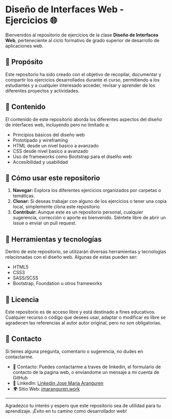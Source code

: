 # Diseño de Interfaces Web - Ejercicios 🌐

Bienvenidos al repositorio de ejercicios de la clase **Diseño de Interfaces Web**, perteneciente al ciclo formativo de grado superior de desarrollo de aplicaciones web.

## 📌 Propósito

Este repositorio ha sido creado con el objetivo de recopilar, documentar y compartir los ejercicios desarrollados durante el curso, permitiendo a los estudiantes y a cualquier interesado acceder, revisar y aprender de los diferentes proyectos y actividades.

## 📘 Contenido

El contenido de este repositorio aborda los diferentes aspectos del diseño de interfaces web, incluyendo pero no limitado a:

- Principios básicos del diseño web
- Prototipado y wireframing
- HTML desde un nivel basico a avanzado
- CSS desde nivel basico a avanzado
- Uso de frameworks como Bootstrap para el diselño web
- Accesibilidad y usabilidad


## 🚀 Cómo usar este repositorio

1. **Navegar:** Explora los diferentes ejercicios organizados por carpetas o temáticas.
2. **Clonar:** Si deseas trabajar con alguno de los ejercicios o tener una copia local, simplemente clona este repositorio.
3. **Contribuir:** Aunque este es un repositorio personal, cualquier sugerencia, corrección o aporte es bienvenido. Siéntete libre de abrir un issue o enviar un pull request.

## 🤖 Herramientas y tecnologías

Dentro de este repositorio, se utilizarán diversas herramientas y tecnologías relacionadas con el diseño web. Algunas de estas pueden ser:

- HTML5
- CSS3
- SASS/SCSS
- Bootstrap, Foundation u otros frameworks


## 📄 Licencia

Este repositorio es de acceso libre y está destinado a fines educativos. Cualquier recurso o código que desees usar, adaptar o modificar es libre se agradecen las referencias al autor autor original, pero no son obligatorias.

## 🤝 Contacto

Si tienes alguna pregunta, comentario o sugerencia, no dudes en contactarme.

- 📧 Contacto: Puedes contactarme a traves de linkedin, el formulario de contacto de la pagina web, o enviandome un mensaje a mi cuenta de GitHub
- 💼 LinkedIn: [Linkedin Jose Maria Aranguren](https://www.linkedin.com/in/jose-maria-aranguren-080a70b3/)
- 🌍 Sitio Web: [jmaranguren.work](https://jmaranguren.work)

---

Agradezco tu interés y espero que este repositorio sea de utilidad para tu aprendizaje. ¡Éxito en tu camino como desarrollador web!
